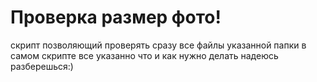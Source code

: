 # Проверка размер фото!
скрипт позволяющий проверять сразу все файлы указанной папки
в самом скрипте все указанно что и как нужно делать 
надеюсь разберешься:)
